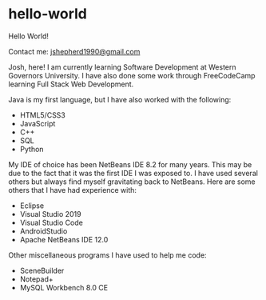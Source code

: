 # hello-world
Hello World!

Contact me:
jshepherd1990@gmail.com

Josh, here!  I am currently learning Software Development at Western Governors University.  I have also done some work through FreeCodeCamp learning Full Stack Web Development.

Java is my first language, but I have also worked with the following:
  - HTML5/CSS3
  - JavaScript
  - C++
  - SQL
  - Python


My IDE of choice has been NetBeans IDE 8.2 for many years.  This may be due to the fact that it was the first IDE I was exposed to.  I have used several others but always find myself gravitating back to NetBeans.  Here are some others that I have had experience with:
  - Eclipse
  - Visual Studio 2019
  - Visual Studio Code
  - AndroidStudio
  - Apache NetBeans IDE 12.0


Other miscellaneous programs I have used to help me code:
  - SceneBuilder
  - Notepad+
  - MySQL Workbench 8.0 CE

